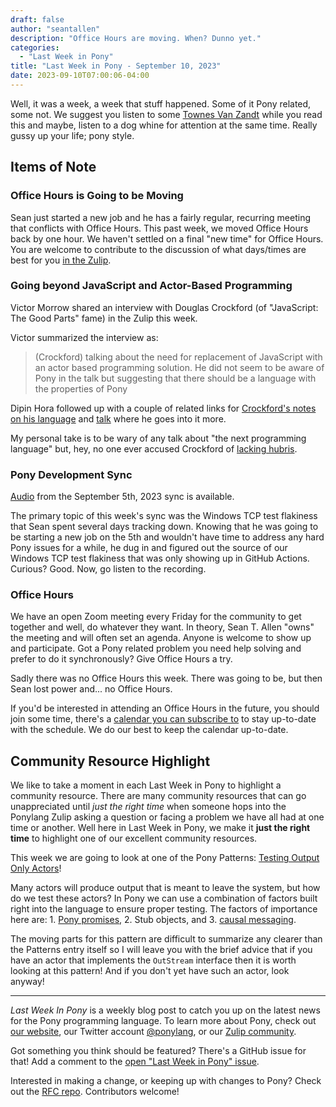 ```yaml
---
draft: false
author: "seantallen"
description: "Office Hours are moving. When? Dunno yet."
categories:
  - "Last Week in Pony"
title: "Last Week in Pony - September 10, 2023"
date: 2023-09-10T07:00:06-04:00
---
```


Well, it was a week, a week that stuff happened. Some of it Pony related, some not. We suggest you listen to some [Townes Van Zandt](https://www.youtube.com/watch?v=bZqN0km-pJg) while you read this and maybe, listen to a dog whine for attention at the same time. Really gussy up your life; pony style.

<!-- more -->

## Items of Note

### Office Hours is Going to be Moving

Sean just started a new job and he has a fairly regular, recurring meeting that conflicts with Office Hours. This past week, we moved Office Hours back by one hour. We haven't settled on a final "new time" for Office Hours. You are welcome to contribute to the discussion of what days/times are best for you [in the Zulip](https://ponylang.zulipchat.com/#narrow/stream/189934-general/topic/Office.20hours.20-.20need.20to.20change.20the.20time).

### Going beyond JavaScript and Actor-Based Programming

Victor Morrow shared an interview with Douglas Crockford (of "JavaScript: The Good Parts" fame) in the Zulip this week.

Victor summarized the interview as:

> (Crockford) talking about the need for replacement of JavaScript with an actor based programming solution. He did not seem to be aware of Pony in the talk but suggesting that there should be a language with the properties of Pony

Dipin Hora followed up with a couple of related links for [Crockford's notes on his language](https://www.crockford.com/misty/) and [talk](https://www.youtube.com/watch?v=R2idkNdKqpQ) where he goes into it more.

My personal take is to be wary of any talk about "the next programming language" but, hey, no one ever accused Crockford of [lacking hubris](https://www.youtube.com/watch?v=g4-3TPjRoSQ).

### Pony Development Sync

[Audio](https://sync-recordings.ponylang.io/r/2023_09_05.m4a) from the September 5th, 2023 sync is available.

The primary topic of this week's sync was the Windows TCP test flakiness that Sean spent several days tracking down. Knowing that he was going to be starting a new job on the 5th and wouldn't have time to address any hard Pony issues for a while, he dug in and figured out the source of our Windows TCP test flakiness that was only showing up in GitHub Actions. Curious? Good. Now, go listen to the recording.

### Office Hours

We have an open Zoom meeting every Friday for the community to get together and well, do whatever they want. In theory, Sean T. Allen "owns" the meeting and will often set an agenda. Anyone is welcome to show up and participate. Got a Pony related problem you need help solving and prefer to do it synchronously? Give Office Hours a try.

Sadly there was no Office Hours this week. There was going to be, but then Sean lost power and... no Office Hours.

If you'd be interested in attending an Office Hours in the future, you should join some time, there's a [calendar you can subscribe to](https://calendar.google.com/calendar/ical/4465e68ae24131ae00461a40893f2637a2c9ac510e311a44ff78680e2f183ce3%40group.calendar.google.com/public/basic.ics) to stay up-to-date with the schedule. We do our best to keep the calendar up-to-date.

## Community Resource Highlight

We like to take a moment in each Last Week in Pony to highlight a community resource. There are many community resources that can go unappreciated until _just the right time_ when someone hops into the Ponylang Zulip asking a question or facing a problem we have all had at one time or another. Well here in Last Week in Pony, we make it **just the right time** to highlight one of our excellent community resources.

This week we are going to look at one of the Pony Patterns: [Testing Output Only Actors](https://patterns.ponylang.io/testing/output-only-actors)!

Many actors will produce output that is meant to leave the system, but how do we test these actors? In Pony we can use a combination of factors built right into the language to ensure proper testing. The factors of importance here are: 1. [Pony promises](https://stdlib.ponylang.io/promises--index/), 2. Stub objects, and 3. [causal messaging](https://www.ponylang.io/faq/#causal-messaging).

The moving parts for this pattern are difficult to summarize any clearer than the Patterns entry itself so I will leave you with the brief advice that if you have an actor that implements the `OutStream` interface then it is worth looking at this pattern! And if you don't yet have such an actor, look anyway!

---

_Last Week In Pony_ is a weekly blog post to catch you up on the latest news for the Pony programming language. To learn more about Pony, check out [our website](https://ponylang.io), our Twitter account [@ponylang](https://twitter.com/ponylang), or our [Zulip community](https://ponylang.zulipchat.com).

Got something you think should be featured? There's a GitHub issue for that! Add a comment to the [open "Last Week in Pony" issue](https://github.com/ponylang/ponylang.github.io/issues?q=is%3Aissue+is%3Aopen+label%3Alast-week-in-pony).

Interested in making a change, or keeping up with changes to Pony? Check out the [RFC repo](https://github.com/ponylang/rfcs). Contributors welcome!
